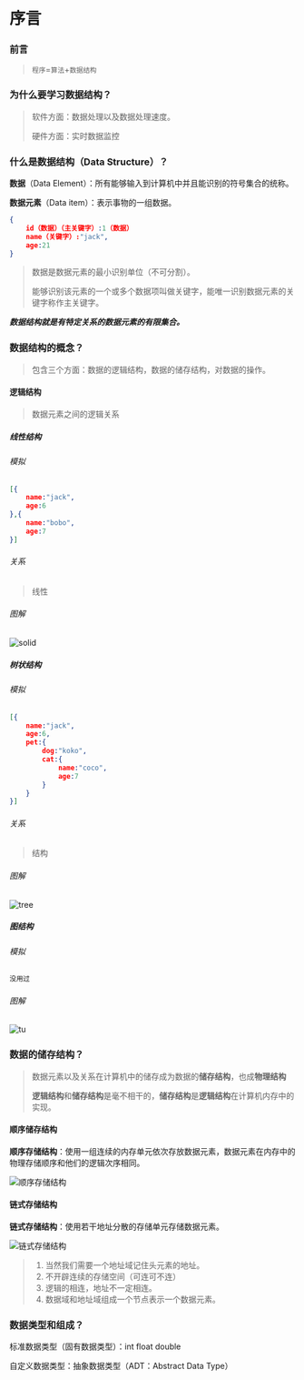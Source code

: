 # 序言

### 前言

> `程序`=`算法`+`数据结构`

### 为什么要学习数据结构？

> 软件方面：数据处理以及数据处理速度。
>
> 硬件方面：实时数据监控

### 什么是数据结构（Data Structure）？

**数据**（Data Element）：所有能够输入到计算机中并且能识别的符号集合的统称。

**数据元素**（Data item）：表示事物的一组数据。

```json
{
	id（数据）（主关键字）:1（数据）
	name（关键字）:"jack",
	age:21
}
```

> 数据是数据元素的最小识别单位（不可分割）。
>
> 能够识别该元素的一个或多个数据项叫做关键字，能唯一识别数据元素的关键字称作主关键字。

***数据结构就是有特定关系的数据元素的有限集合。***

### 数据结构的概念？

> 包含三个方面：数据的逻辑结构，数据的储存结构，对数据的操作。

#### 逻辑结构

> 数据元素之间的逻辑关系

##### 线性结构

###### 模拟

```json
[{
	name:"jack",
	age:6
},{
	name:"bobo",
	age:7
}]
```

###### 关系

> 线性

###### 图解

![solid](F:\我的笔记\image\solid.png)

##### 树状结构

###### 模拟

```json
[{
	name:"jack",
	age:6,
    pet:{
        dog:"koko",
        cat:{
            name:"coco",
            age:7
        }
    }
}]
```

###### 关系

> 结构

###### 图解

![tree](F:\我的笔记\image\tree.png)

##### 图结构

###### 模拟

```cmd
没用过
```

###### 图解

![tu](F:\我的笔记\image\tu.png)

### 数据的储存结构？

> 数据元素以及关系在计算机中的储存成为数据的**储存结构**，也成**物理结构**
>
> **逻辑结构**和**储存结构**是毫不相干的，**储存结构**是**逻辑结构**在计算机内存中的实现。

#### 顺序储存结构

**顺序存储结构**：使用一组连续的内存单元依次存放数据元素，数据元素在内存中的物理存储顺序和他们的逻辑次序相同。

![顺序存储结构](F:\我的笔记\image\顺序存储结构.png)

#### 链式存储结构

**链式存储结构**：使用若干地址分散的存储单元存储数据元素。

![链式存储结构](F:\我的笔记\image\链式存储结构.png)

> 1. 当然我们需要一个地址域记住头元素的地址。
> 2. 不开辟连续的存储空间（可连可不连）
> 3. 逻辑的相连，地址不一定相连。
> 4. 数据域和地址域组成一个节点表示一个数据元素。

### 数据类型和组成？

标准数据类型（固有数据类型）：int  float  double

自定义数据类型：抽象数据类型（ADT：Abstract  Data  Type）